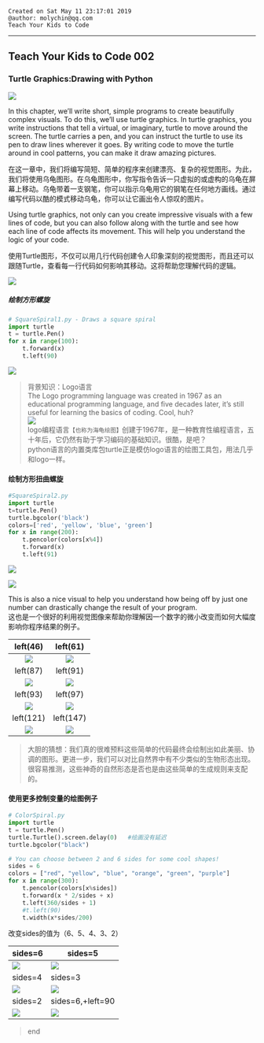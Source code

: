 ```
Created on Sat May 11 23:17:01 2019  
@author: molychin@qq.com  
Teach Your Kids to Code  
```  

---  
## **Teach Your Kids to Code 002**
### Turtle Graphics:Drawing with Python

![](res/2019-5-12-21-59-14.png)

In this chapter, we’ll write short, simple programs to create beautifully complex visuals. To do this, we’ll use turtle graphics. In turtle graphics, you write instructions that tell a virtual, or imaginary, turtle to move around the screen. The turtle carries a pen, and you can instruct the turtle to use its pen to draw lines wherever it goes. By writing code to move the turtle around in cool patterns, you can make it draw amazing pictures.

在这一章中，我们将编写简短、简单的程序来创建漂亮、复杂的视觉图形。为此，我们将使用乌龟图形。在乌龟图形中，你写指令告诉一只虚拟的或虚构的乌龟在屏幕上移动。乌龟带着一支钢笔，你可以指示乌龟用它的钢笔在任何地方画线。通过编写代码以酷的模式移动乌龟，你可以让它画出令人惊叹的图片。

Using turtle graphics, not only can you create impressive visuals with a few lines of code, but you can also follow along with the turtle and see how each line of code affects its movement. This will help you understand the logic of your code.

使用Turtle图形，不仅可以用几行代码创建令人印象深刻的视觉图形，而且还可以跟随Turtle，查看每一行代码如何影响其移动。这将帮助您理解代码的逻辑。  

![](res/2019-5-12-22-18-52.png)  

##### 绘制方形螺旋
```python
# SquareSpiral1.py - Draws a square spiral
import turtle
t = turtle.Pen()
for x in range(100):
    t.forward(x)
    t.left(90)
```
![](res/2019-5-12-22-10-20.png)

>背景知识：Logo语言  
The Logo programming language was created in 1967 as an educational programming language, and five decades later, it’s still useful for learning the basics of coding. Cool, huh?  
![](res/2019-5-12-22-16-45.png)  
logo编程语言`【也称为海龟绘图】`创建于1967年，是一种教育性编程语言，五十年后，它仍然有助于学习编码的基础知识。很酷，是吧？  
python语言的内置类库包turtle正是模仿logo语言的绘图工具包，用法几乎和logo一样。

#### 绘制方形扭曲螺旋
```python
#SquareSpiral2.py
import turtle
t=turtle.Pen()
turtle.bgcolor('black')
colors=['red', 'yellow', 'blue', 'green']
for x in range(200):
    t.pencolor(colors[x%4])
    t.forward(x)
    t.left(91)
```
![](res/2019-5-12-22-59-00.png)

![](res/2019-5-13-0-18-11.png)

This is also a nice visual to help you understand how being off by just one number can drastically change the result of your program.  
这也是一个很好的利用视觉图像来帮助你理解因一个数字的微小改变而如何大幅度影响你程序结果的例子。

|left(46)|left(61)|
|:---:|:---:|
|![](res/2019-5-12-23-47-08.png)|![](res/2019-5-12-23-48-36.png)|
|left(87)|left(91)|
|![](res/2019-5-12-23-23-06.png)|![](res/2019-5-12-22-59-00.png)|
|left(93)|left(97)|
|![](res/2019-5-12-23-16-57.png)|![](res/2019-5-12-23-19-59.png)|
|left(121)|left(147)|
|![](res/2019-5-12-23-50-36.png)|![](res/2019-5-12-23-58-37.png)|

>大胆的猜想：我们真的很难预料这些简单的代码最终会绘制出如此美丽、协调的图形。更进一步，我们可以对比自然界中有不少类似的生物形态出现。很容易推测，这些神奇的自然形态是否也是由这些简单的生成规则来支配的。

#### 使用更多控制变量的绘图例子  
```python
# ColorSpiral.py
import turtle
t = turtle.Pen()
turtle.Turtle().screen.delay(0)   #绘画没有延迟
turtle.bgcolor("black")

# You can choose between 2 and 6 sides for some cool shapes!
sides = 6
colors = ["red", "yellow", "blue", "orange", "green", "purple"]
for x in range(300):
    t.pencolor(colors[x%sides])
    t.forward(x * 2/sides + x)
    t.left(360/sides + 1)
    #t.left(90)
    t.width(x*sides/200)
```

改变sides的值为（6、5、4、3、2）

|sides=6|sides=5|
|---|---|
|![](res/2019-05-13-11-03-48-6.png)|![](res/2019-05-13-11-03-48-5.png)|
|sides=4|sides=3|
|![](res/2019-05-13-11-03-48-4.png)|![](res/2019-05-13-11-03-48-3.png)|
|sides=2|sides=6,+left=90|
|![](res/2019-05-13-11-03-48-2.png)|![](res/2019-05-13-14-45-10.png)|





>end
